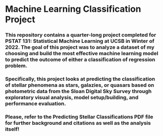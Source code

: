 # Machine Learning Classification Project

### This repository contains a quarter-long project completed for PSTAT 131: Statistical Machine Learning at UCSB in Winter of 2022. The goal of this project was to analyze a dataset of my choosing and build the most effective machine learning model to predict the outcome of either a classification of regression problem. 

### Specifically, this project looks at predicting the classification of stellar phenomena as stars, galazies, or quasars based on photometric data from the Sloan Digital Sky Survey through exploratory visual analysis, model setup/building, and performance evaluation.

### Please, refer to the Predicting Stellar Classifications PDF file for further background and citations as well as the analysis itself!

